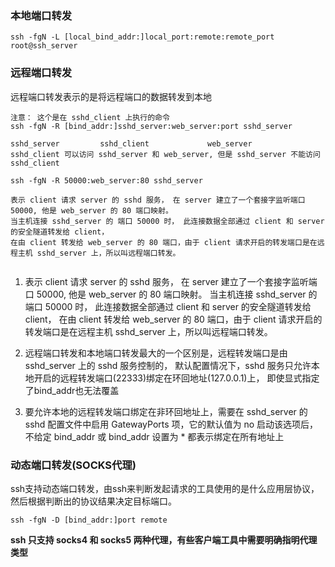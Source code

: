### 本地端口转发
```shell
ssh -fgN -L [local_bind_addr:]local_port:remote:remote_port root@ssh_server
```

### 远程端口转发
远程端口转发表示的是将远程端口的数据转发到本地

```shell
注意： 这个是在 sshd_client 上执行的命令
ssh -fgN -R [bind_addr:]sshd_server:web_server:port sshd_server

sshd_server         sshd_client             web_server
sshd_client 可以访问 sshd_server 和 web_server, 但是 sshd_server 不能访问 sshd_client

ssh -fgN -R 50000:web_server:80 sshd_server

表示 client 请求 server 的 sshd 服务， 在 server 建立了一个套接字监听端口 50000, 他是 web_server 的 80 端口映射。
当主机连接 sshd_server 的 端口 50000 时， 此连接数据全部通过 client 和 server 的安全隧道转发给 client， 
在由 client 转发给 web_server 的 80 端口，由于 client 请求开启的转发端口是在远程主机 sshd_server 上，所以叫远程端口转发。


```
1. 表示 client 请求 server 的 sshd 服务， 在 server 建立了一个套接字监听端口 50000, 他是 web_server 的 80 端口映射。
当主机连接 sshd_server 的 端口 50000 时， 此连接数据全部通过 client 和 server 的安全隧道转发给 client， 
在由 client 转发给 web_server 的 80 端口，由于 client 请求开启的转发端口是在远程主机 sshd_server 上，所以叫远程端口转发。

2. 远程端口转发和本地端口转发最大的一个区别是，远程转发端口是由 sshd_server 上的 sshd 服务控制的，
默认配置情况下，sshd 服务只允许本地开启的远程转发端口(22333)绑定在环回地址(127.0.0.1)上，
即使显式指定了bind_addr也无法覆盖

3. 要允许本地的远程转发端口绑定在非环回地址上，需要在 sshd_server 的 sshd 配置文件中启用 GatewayPorts 项，它的默认值为 no
启动该选项后，不给定 bind_addr 或 bind_addr 设置为 * 都表示绑定在所有地址上

### 动态端口转发(SOCKS代理)
ssh支持动态端口转发，由ssh来判断发起请求的工具使用的是什么应用层协议，然后根据判断出的协议结果决定目标端口。

```ssh
ssh -fgN -D [bind_addr:]port remote
```

**ssh 只支持 socks4 和 socks5 两种代理，有些客户端工具中需要明确指明代理类型**